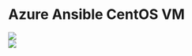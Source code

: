 # Azure Ansible CentOS VM

<a href="https://portal.azure.com/#create/Microsoft.Template/uri/https%3A%2F%2Fraw.githubusercontent.com%2Frussmckendrick%2Fazure-ansible-centos%2Fmaster%2Fazuredeploy.json" alt="Deploy to Azure" target="_blank">
   <img src="http://azuredeploy.net/deploybutton.png"/>
</a>
<br>
<a href="http://armviz.io/#/?load=https%3A%2F%2Fraw.githubusercontent.com%2Frussmckendrick%2Fazure-ansible-centos%2Fmaster%2Fazuredeploy.json" alt="Vizualise in Azure" target="_blank">
  <img src="http://armviz.io/visualizebutton.png"/>
</a>